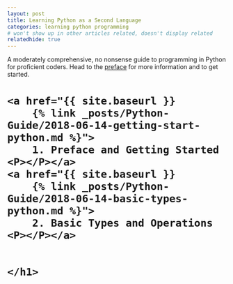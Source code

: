 ```yaml
---
layout: post
title: Learning Python as a Second Language
categories: learning python programming
# won't show up in other articles related, doesn't display related
relatedhide: true
---
```


<p>
A moderately comprehensive, no nonsense guide to programming in Python for
proficient coders.
Head to the 
<a href="{{ site.baseurl }} 
{% link _posts/Python-Guide/2018-06-14-getting-start-python.md %}">preface</a>
for more information and to get started. 
</p>


<div class="posts">
  <div class="post">
    <h1 class="post-title">
    <!-- links to articles go here -->

    <a href="{{ site.baseurl }}
        {% link _posts/Python-Guide/2018-06-14-getting-start-python.md %}">
        1. Preface and Getting Started
    <P></P></a>
    <a href="{{ site.baseurl }}
        {% link _posts/Python-Guide/2018-06-14-basic-types-python.md %}">
        2. Basic Types and Operations
    <P></P></a>


    </h1>
  </div>
</div>

